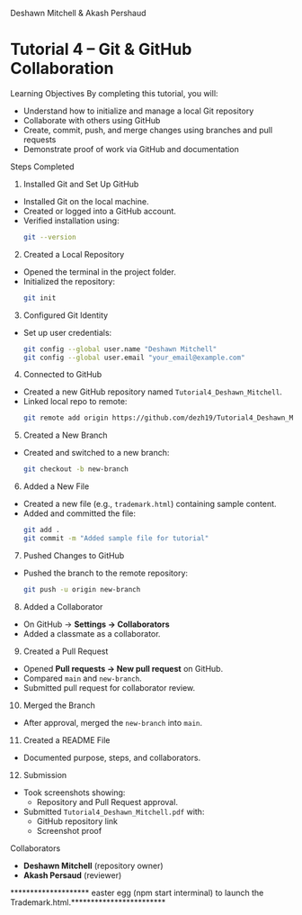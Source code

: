 Deshawn Mitchell & Akash Pershaud

# Tutorial 4 – Git & GitHub Collaboration


Learning Objectives
By completing this tutorial, you will:
- Understand how to initialize and manage a local Git repository  
- Collaborate with others using GitHub  
- Create, commit, push, and merge changes using branches and pull requests  
- Demonstrate proof of work via GitHub and documentation  



 Steps Completed

 1. Installed Git and Set Up GitHub
- Installed Git on the local machine.  
- Created or logged into a GitHub account.  
- Verified installation using:  
  ```bash
  git --version
  ```

 2. Created a Local Repository
- Opened the terminal in the project folder.  
- Initialized the repository:
  ```bash
  git init
  ```

3. Configured Git Identity
- Set up user credentials:
  ```bash
  git config --global user.name "Deshawn Mitchell"
  git config --global user.email "your_email@example.com"
  ```

 4. Connected to GitHub
- Created a new GitHub repository named `Tutorial4_Deshawn_Mitchell`.  
- Linked local repo to remote:
  ```bash
  git remote add origin https://github.com/dezh19/Tutorial4_Deshawn_Mitchell.git
  ```

 5. Created a New Branch
- Created and switched to a new branch:
  ```bash
  git checkout -b new-branch
  ```

 6. Added a New File
- Created a new file (e.g., `trademark.html`) containing sample content.  
- Added and committed the file:
  ```bash
  git add .
  git commit -m "Added sample file for tutorial"
  ```

7. Pushed Changes to GitHub
- Pushed the branch to the remote repository:
  ```bash
  git push -u origin new-branch
  ```
8. Added a Collaborator
- On GitHub → **Settings → Collaborators**  
- Added a classmate as a collaborator.

 9. Created a Pull Request
- Opened **Pull requests → New pull request** on GitHub.  
- Compared `main` and `new-branch`.  
- Submitted pull request for collaborator review.

10. Merged the Branch
- After approval, merged the `new-branch` into `main`.

 11. Created a README File
- Documented purpose, steps, and collaborators.

12. Submission
- Took screenshots showing:
  - Repository and Pull Request approval.  
- Submitted `Tutorial4_Deshawn_Mitchell.pdf` with:
  - GitHub repository link  
  - Screenshot proof  



Collaborators
- **Deshawn Mitchell** (repository owner)  
- **Akash Persaud** (reviewer)

  
 ******************** easter egg (npm start interminal) to launch the Trademark.html.************************


